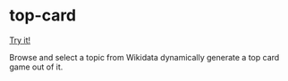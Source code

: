 # top-card

[Try it!](https://ajc5.github.io/top-card/)

Browse and select a topic from Wikidata dynamically generate a top card game out of it.

